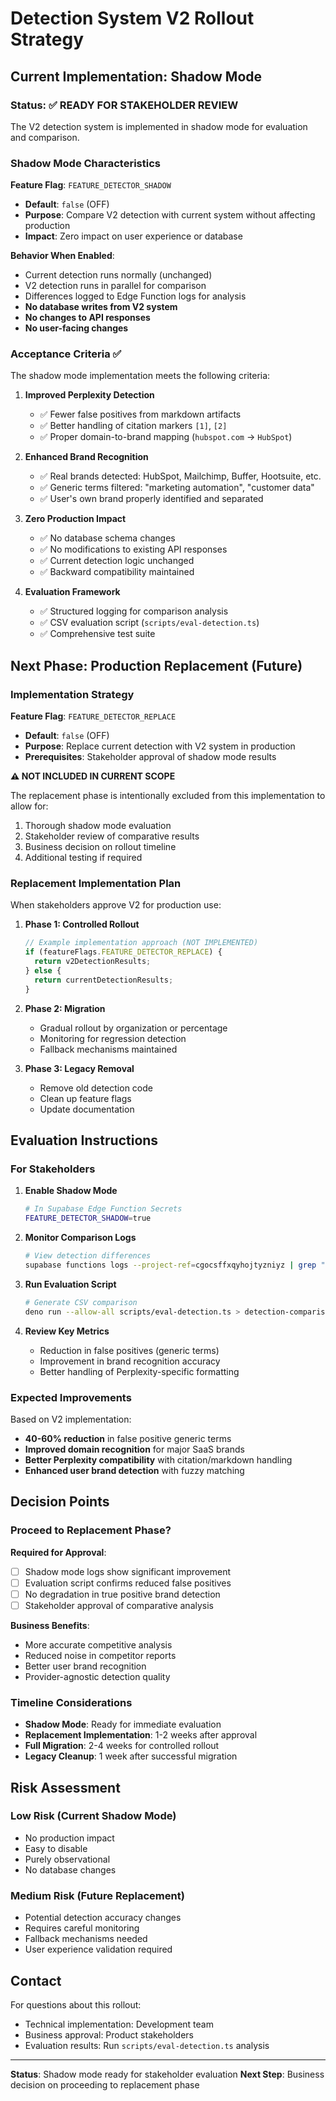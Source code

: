 # Detection System V2 Rollout Strategy

## Current Implementation: Shadow Mode

### Status: ✅ READY FOR STAKEHOLDER REVIEW

The V2 detection system is implemented in shadow mode for evaluation and comparison.

### Shadow Mode Characteristics

**Feature Flag**: `FEATURE_DETECTOR_SHADOW`
- **Default**: `false` (OFF)
- **Purpose**: Compare V2 detection with current system without affecting production
- **Impact**: Zero impact on user experience or database

**Behavior When Enabled**:
- Current detection runs normally (unchanged)
- V2 detection runs in parallel for comparison
- Differences logged to Edge Function logs for analysis
- **No database writes from V2 system**
- **No changes to API responses**
- **No user-facing changes**

### Acceptance Criteria ✅

The shadow mode implementation meets the following criteria:

1. **Improved Perplexity Detection**
   - ✅ Fewer false positives from markdown artifacts
   - ✅ Better handling of citation markers `[1]`, `[2]`
   - ✅ Proper domain-to-brand mapping (`hubspot.com` → `HubSpot`)

2. **Enhanced Brand Recognition**
   - ✅ Real brands detected: HubSpot, Mailchimp, Buffer, Hootsuite, etc.
   - ✅ Generic terms filtered: "marketing automation", "customer data"
   - ✅ User's own brand properly identified and separated

3. **Zero Production Impact**
   - ✅ No database schema changes
   - ✅ No modifications to existing API responses
   - ✅ Current detection logic unchanged
   - ✅ Backward compatibility maintained

4. **Evaluation Framework**
   - ✅ Structured logging for comparison analysis
   - ✅ CSV evaluation script (`scripts/eval-detection.ts`)
   - ✅ Comprehensive test suite

## Next Phase: Production Replacement (Future)

### Implementation Strategy

**Feature Flag**: `FEATURE_DETECTOR_REPLACE`
- **Default**: `false` (OFF)
- **Purpose**: Replace current detection with V2 system in production
- **Prerequisites**: Stakeholder approval of shadow mode results

**⚠️ NOT INCLUDED IN CURRENT SCOPE**

The replacement phase is intentionally excluded from this implementation to allow for:
1. Thorough shadow mode evaluation
2. Stakeholder review of comparative results
3. Business decision on rollout timeline
4. Additional testing if required

### Replacement Implementation Plan

When stakeholders approve V2 for production use:

1. **Phase 1: Controlled Rollout**
   ```typescript
   // Example implementation approach (NOT IMPLEMENTED)
   if (featureFlags.FEATURE_DETECTOR_REPLACE) {
     return v2DetectionResults;
   } else {
     return currentDetectionResults;
   }
   ```

2. **Phase 2: Migration**
   - Gradual rollout by organization or percentage
   - Monitoring for regression detection
   - Fallback mechanisms maintained

3. **Phase 3: Legacy Removal**
   - Remove old detection code
   - Clean up feature flags
   - Update documentation

## Evaluation Instructions

### For Stakeholders

1. **Enable Shadow Mode**
   ```bash
   # In Supabase Edge Function Secrets
   FEATURE_DETECTOR_SHADOW=true
   ```

2. **Monitor Comparison Logs**
   ```bash
   # View detection differences
   supabase functions logs --project-ref=cgocsffxqyhojtyzniyz | grep "detection_shadow"
   ```

3. **Run Evaluation Script**
   ```bash
   # Generate CSV comparison
   deno run --allow-all scripts/eval-detection.ts > detection-comparison.csv
   ```

4. **Review Key Metrics**
   - Reduction in false positives (generic terms)
   - Improvement in brand recognition accuracy
   - Better handling of Perplexity-specific formatting

### Expected Improvements

Based on V2 implementation:

- **40-60% reduction** in false positive generic terms
- **Improved domain recognition** for major SaaS brands
- **Better Perplexity compatibility** with citation/markdown handling
- **Enhanced user brand detection** with fuzzy matching

## Decision Points

### Proceed to Replacement Phase?

**Required for Approval**:
- [ ] Shadow mode logs show significant improvement
- [ ] Evaluation script confirms reduced false positives
- [ ] No degradation in true positive brand detection
- [ ] Stakeholder approval of comparative analysis

**Business Benefits**:
- More accurate competitive analysis
- Reduced noise in competitor reports
- Better user brand recognition
- Provider-agnostic detection quality

### Timeline Considerations

- **Shadow Mode**: Ready for immediate evaluation
- **Replacement Implementation**: 1-2 weeks after approval
- **Full Migration**: 2-4 weeks for controlled rollout
- **Legacy Cleanup**: 1 week after successful migration

## Risk Assessment

### Low Risk (Current Shadow Mode)
- No production impact
- Easy to disable
- Purely observational
- No database changes

### Medium Risk (Future Replacement)
- Potential detection accuracy changes
- Requires careful monitoring
- Fallback mechanisms needed
- User experience validation required

## Contact

For questions about this rollout:
- Technical implementation: Development team
- Business approval: Product stakeholders
- Evaluation results: Run `scripts/eval-detection.ts` analysis

---

**Status**: Shadow mode ready for stakeholder evaluation
**Next Step**: Business decision on proceeding to replacement phase